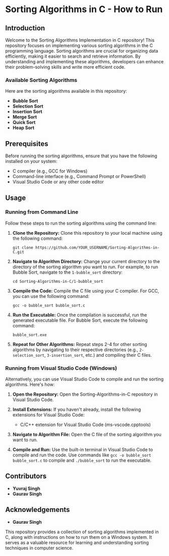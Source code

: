 # Sorting Algorithms in C - How to Run

## Introduction
Welcome to the Sorting Algorithms Implementation in C repository! This repository focuses on implementing various sorting algorithms in the C programming language. Sorting algorithms are crucial for organizing data efficiently, making it easier to search and retrieve information. By understanding and implementing these algorithms, developers can enhance their problem-solving skills and write more efficient code.

### Available Sorting Algorithms
Here are the sorting algorithms available in this repository:
- **Bubble Sort**
- **Selection Sort**
- **Insertion Sort**
- **Merge Sort**
- **Quick Sort**
- **Heap Sort**

## Prerequisites
Before running the sorting algorithms, ensure that you have the following installed on your system:
- C compiler (e.g., GCC for Windows)
- Command-line interface (e.g., Command Prompt or PowerShell)
- Visual Studio Code or any other code editor

## Usage
### Running from Command Line
Follow these steps to run the sorting algorithms using the command line:

1. **Clone the Repository:** Clone this repository to your local machine using the following command:
   ```
   git clone https://github.com/YOUR_USERNAME/Sorting-Algorithms-in-C.git
   ```

2. **Navigate to Algorithm Directory:** Change your current directory to the directory of the sorting algorithm you want to run. For example, to run Bubble Sort, navigate to the `1-bubble_sort` directory:
   ```
   cd Sorting-Algorithms-in-C/1-bubble_sort
   ```

3. **Compile the Code:** Compile the C file using your C compiler. For GCC, you can use the following command:
   ```
   gcc -o bubble_sort bubble_sort.c
   ```

4. **Run the Executable:** Once the compilation is successful, run the generated executable file. For Bubble Sort, execute the following command:
   ```
   bubble_sort.exe
   ```

5. **Repeat for Other Algorithms:** Repeat steps 2-4 for other sorting algorithms by navigating to their respective directories (e.g., `2-selection_sort`, `3-insertion_sort`, etc.) and compiling their C files.

### Running from Visual Studio Code (Windows)
Alternatively, you can use Visual Studio Code to compile and run the sorting algorithms. Here's how:

1. **Open the Repository:** Open the Sorting-Algorithms-in-C repository in Visual Studio Code.

2. **Install Extensions:** If you haven't already, install the following extensions for Visual Studio Code:
   - C/C++ extension for Visual Studio Code (ms-vscode.cpptools)

3. **Navigate to Algorithm File:** Open the C file of the sorting algorithm you want to run.

4. **Compile and Run:** Use the built-in terminal in Visual Studio Code to compile and run the code. Use commands like `gcc -o bubble_sort bubble_sort.c` to compile and `./bubble_sort` to run the executable.

## Contributors
- **Yuvraj Singh**
- **Gaurav Singh**

## Acknowledgements
- **Gaurav Singh**

This repository provides a collection of sorting algorithms implemented in C, along with instructions on how to run them on a Windows system. It serves as a valuable resource for learning and understanding sorting techniques in computer science.

